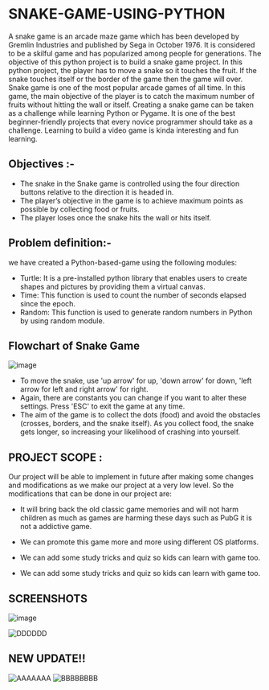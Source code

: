 # SNAKE-GAME-USING-PYTHON
A snake game is an arcade maze game which has been developed by Gremlin Industries and published by Sega in October 1976. It is considered to be a skilful game and has popularized among people for generations. The objective of this python project is to build a snake game project. In this python project, the player has to move a snake so it touches the fruit. If the snake touches itself or the border of the game then the game will over. Snake game is one of the most popular arcade games of all time. In this game, the main objective of the player is to catch the maximum number of fruits without hitting the wall or itself. Creating a snake game can be taken as a challenge while learning Python or Pygame. It is one of the best beginner-friendly projects that every novice programmer should take as a challenge. Learning to build a video game is kinda interesting and fun learning. 
##	Objectives :-
-	The snake in the Snake game is controlled using the four direction buttons relative to the direction it is headed in.
- The player’s objective in the game is to achieve maximum points as possible by collecting food or fruits. 
-	The player loses once the snake hits the wall or hits itself.

## Problem definition:-
we have created a Python-based-game using the following modules:

-	Turtle: It is a pre-installed python library that enables users to create shapes and pictures by providing them a virtual canvas.
-	Time: This function is used to count the number of seconds elapsed since the epoch.
-	Random: This function is used to generate random numbers in Python by using random module.

## Flowchart of Snake Game
![image](https://user-images.githubusercontent.com/77485368/127915826-80c194f5-9bdf-4cb6-b2b3-2a9de9925bbe.png)

-	To move the snake, use 'up arrow' for up, 'down arrow' for down, 'left arrow for left and right arrow' for right. 
-	Again, there are constants you can change if you want to alter these settings. Press 'ESC' to exit the game at any time.
-	The aim of the game is to collect the dots (food) and avoid the obstacles (crosses, borders, and the snake itself). As you collect food, the snake gets longer, so increasing your likelihood of crashing into yourself.

## PROJECT SCOPE :
Our project will be able to implement in future after making some changes and modifications as we make our project at a very low level. So the modifications that can be done in our project are:

- It will bring back the old classic game memories and will not harm children as much as games are harming these days such as PubG it is not a addictive game.

- We can promote this game more and more using different OS platforms.

- We can add some study tricks and quiz so kids can learn with game too.

- We can add some study tricks and quiz so kids can learn with game too.


## SCREENSHOTS
![image](https://user-images.githubusercontent.com/77485368/127916148-ff637883-32f2-4995-8055-d35f5e337cc9.png)

![DDDDDD](https://user-images.githubusercontent.com/77485368/127916381-40e14eaf-5a23-415c-849c-3294a3087e03.gif)



## NEW UPDATE!!
![AAAAAAA](https://user-images.githubusercontent.com/77485368/127916690-f983791c-7ebf-4e65-8034-b6554ef66a56.gif)
![BBBBBBBB](https://user-images.githubusercontent.com/77485368/127916729-8186eedd-7c11-458a-b7de-8a8b59d8d5b8.gif)




